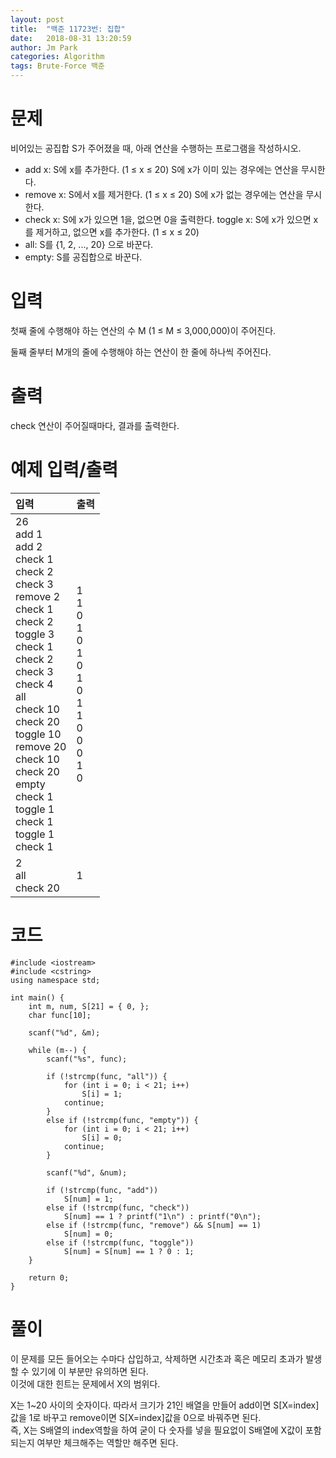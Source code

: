 ```yaml
---
layout: post
title:  "백준 11723번: 집합"
date:   2018-08-31 13:20:59
author: Jm Park
categories: Algorithm
tags: Brute-Force 백준
---
```


# 문제
비어있는 공집합 S가 주어졌을 때, 아래 연산을 수행하는 프로그램을 작성하시오.  

* add x: S에 x를 추가한다. (1 ≤ x ≤ 20) S에 x가 이미 있는 경우에는 연산을 무시한다.  
* remove x: S에서 x를 제거한다. (1 ≤ x ≤ 20) S에 x가 없는 경우에는 연산을 무시한다.  
* check x: S에 x가 있으면 1을, 없으면 0을 출력한다.
toggle x: S에 x가 있으면 x를 제거하고, 없으면 x를 추가한다. (1 ≤ x ≤ 20)
* all: S를 {1, 2, ..., 20} 으로 바꾼다.  
* empty: S를 공집합으로 바꾼다. 

# 입력
첫째 줄에 수행해야 하는 연산의 수 M (1 ≤ M ≤ 3,000,000)이 주어진다.  

둘째 줄부터 M개의 줄에 수행해야 하는 연산이 한 줄에 하나씩 주어진다.

# 출력
check 연산이 주어질때마다, 결과를 출력한다.

# 예제 입력/출력

| 입력 | 출력 |
| :--- | :--- |  
| 26<br>add 1<br>add 2<br>check 1<br>check 2<br>check 3<br>remove 2<br>check 1<br>check 2<br>toggle 3<br>check 1<br>check 2<br>check 3<br>check 4<br>all<br>check 10<br>check 20<br>toggle 10<br>remove 20<br>check 10<br>check 20<br>empty<br>check 1<br>toggle 1<br>check 1<br>toggle 1<br>check 1 | 1<br>1<br>0<br>1<br>0<br>1<br>0<br>1<br>0<br>1<br>1<br>0<br>0<br>0<br>1<br>0 |
2<br>all<br>check 20 | 1 |

# 코드
```{.cpp}
#include <iostream>
#include <cstring>
using namespace std;

int main() {
	int m, num, S[21] = { 0, };
	char func[10];

	scanf("%d", &m);

	while (m--) {
		scanf("%s", func);

		if (!strcmp(func, "all")) {
			for (int i = 0; i < 21; i++)
				S[i] = 1;
			continue;
		}
		else if (!strcmp(func, "empty")) {
			for (int i = 0; i < 21; i++)
				S[i] = 0;
			continue;
		}
		
		scanf("%d", &num);

		if (!strcmp(func, "add"))
			S[num] = 1;
		else if (!strcmp(func, "check"))
			S[num] == 1 ? printf("1\n") : printf("0\n");
		else if (!strcmp(func, "remove") && S[num] == 1)
			S[num] = 0;
		else if (!strcmp(func, "toggle"))
			S[num] = S[num] == 1 ? 0 : 1;
	}

	return 0;
}
```

# 풀이 
이 문제를 모든 들어오는 수마다 삽입하고, 삭제하면 시간초과 혹은 메모리 초과가 발생할 수 있기에 이 부분만 유의하면 된다.  
이것에 대한 힌트는 문제에서 X의 범위다.  

X는 1~20 사이의 숫자이다. 따라서 크기가 21인 배열을 만들어 add이면 S[X=index]값을 1로 바꾸고 remove이면 S[X=index]값을 0으로 바꿔주면 된다.  
즉, X는 S배열의 index역할을 하여 굳이 다 숫자를 넣을 필요없이 S배열에 X값이 포함되는지 여부만 체크해주는 역할만 해주면 된다.